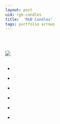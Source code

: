 ```yaml
---
layout: post
uid: rgb-candles
title:  'RGB Candles'
tags: portfolio arrows
---
```


<div class="sqs-html-content">
 <p class="" style="white-space:pre-wrap;">
 </p>
</div>


<div class="projects clearfix">
 <a href="{{ site.url }}/images/portfolio/rgb-candles/IMG_20180726_142934.jpg">
  <img src = "{{ site.url }}/images/portfolio/rgb-candles/IMG_20180726_142934.jpg">
 </a>
</div>
<br>

<ul class="projects clearfix">
  <li>
    <div class="project" style='background-image: url({{ site.url }}/images/portfolio/rgb-candles/IMG_20180726_142902.jpg)'>
      <a class="cover" href="{{ site.url }}/images/portfolio/rgb-candles/IMG_20180726_142902.jpg"></a>
    </div>
  </li>
  <li>
    <div class="project" style='background-image: url({{ site.url }}/images/portfolio/rgb-candles/IMG_20180706_173504.jpg)'>
      <a class="cover" href="{{ site.url }}/images/portfolio/rgb-candles/IMG_20180706_173504.jpg"></a>
    </div>
  </li>
  <li>
    <div class="project" style='background-image: url({{ site.url }}/images/portfolio/rgb-candles/IMG_20180706_173501.jpg)'>
      <a class="cover" href="{{ site.url }}/images/portfolio/rgb-candles/IMG_20180706_173501.jpg"></a>
    </div>
  </li>
  <li>
    <div class="project" style='background-image: url({{ site.url }}/images/portfolio/rgb-candles/IMG_20180726_142735.jpg)'>
      <a class="cover" href="{{ site.url }}/images/portfolio/rgb-candles/IMG_20180726_142735.jpg"></a>
    </div>
  </li>
  <li>
    <div class="project" style='background-image: url({{ site.url }}/images/portfolio/rgb-candles/IMG_20180726_142825.jpg)'>
      <a class="cover" href="{{ site.url }}/images/portfolio/rgb-candles/IMG_20180726_142825.jpg"></a>
    </div>
  </li>
  <li>
    <div class="project" style='background-image: url({{ site.url }}/images/portfolio/rgb-candles/IMG_20180706_173457.jpg)'>
      <a class="cover" href="{{ site.url }}/images/portfolio/rgb-candles/IMG_20180706_173457.jpg"></a>
    </div>
  </li>
</ul>
<br>
<br>

